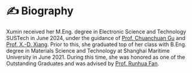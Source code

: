 # ✍️ Biography

Xumin received her M.Eng. degree in Electronic Science and Technology SUSTech in June 2024, under the guidance of <a href='https://orcid.org/0000-0001-5834-5472'>Prof. Chuanchuan Gu</a> and <a href="https://baike.baidu.com/item/%E9%A1%B9%E6%99%93%E4%B8%9C/18533615">Prof. X.-D. Xiang</a>. Prior to this, she graduated top of her class with B.Eng. degree in Materials Science and Technology at Shanghai Maritime University in June 2021.  During this time, she was honored as one of the Outstanding Graduates and was advised by <a href="https://oec.shmtu.edu.cn/2020/1214/c6344a49598/page.htm">Prof. Runhua Fan</a>.

<!-- Xumin's research interests are in the areas of intelligent wearable design, soft robotics, and Physical mechanisms of electronic materials -->
